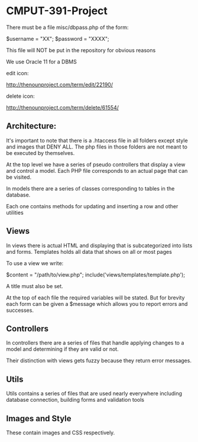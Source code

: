 # CMPUT-391-Project

There must be a file misc/dbpass.php of the form:

$username = "XX";
$password = "XXXX";

This file will NOT be put in the repository for obvious reasons

We use Oracle 11 for a DBMS

edit icon:

http://thenounproject.com/term/edit/22190/

delete icon:

http://thenounproject.com/term/delete/61554/


## Architecture:

It's important to note that there is a .htaccess file in all folders except style and images that DENY ALL. The php files 
in those folders are not meant to be executed by themselves.

At the top level we have a series of pseudo controllers that display a view and control a model. Each
PHP file corresponds to an actual page that can be visited.

In models there are a series of classes corresponding to tables in the database.

Each one contains methods for updating and inserting a row and other utilities

## Views

In views there is actual HTML and displaying that is subcategorized into lists and forms. Templates holds all data that shows
on all or most pages

To use a view we write:

$content = "/path/to/view.php";
include('views/templates/template.php');

A title must also be set.

At the top of each file the required variables will be stated. But for brevity each form can be given a $message which allows you 
to report errors and successes.

## Controllers

In controllers there are a series of files that handle applying changes to a model and determining if they are valid or not.

Their distinction with views gets fuzzy because they return error messages.

## Utils

Utils contains a series of files that are used nearly everywhere including database connection, building forms and validation tools

## Images and Style

These contain images and CSS respectively. 

